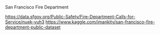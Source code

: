 San Francisco Fire Department

https://data.sfgov.org/Public-Safety/Fire-Department-Calls-for-Service/nuek-vuh3
https://www.kaggle.com/imankity/san-francisco-fire-department-public-dataset
